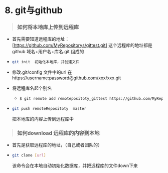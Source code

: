 # 8. git与github





> ### 如何将本地库上传到远程库



*  首先需要知道远程库的地址：[https://github.com/MyRepositorys/gittest.git] 这个远程库的地址都是github  域名+用户名+库名.git 组成的

* ```bash
  git init	初始化本地库，并创建文件
  ```

* 修改.git/config 文件中的url 在https://username:password@github.com/xxx/xxx.git

* 将远程库名起个别名

  * ```bash
    $ git remote add remotepositoty_gittest https://github.com/MyRepositorys/gittest.git
    ```

* ```bash
  git push remoteRepositoty  master
  ```

  把本地库的内容上传到远程库中









> ### 如何download 远程库的内容到本地



* 首先是获取远程库的地址，（自己或者团队的）

* ```bash
  git clone [url]
  ```

  该命令会在本地自动初始化数据库，并把远程库的文件down下来

